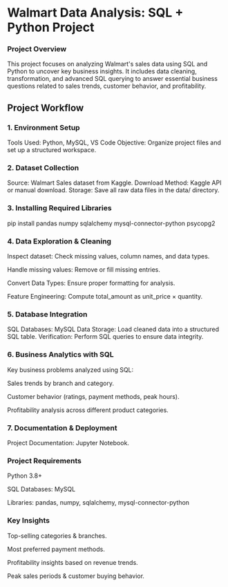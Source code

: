 # Walmart Data Analysis: SQL + Python Project 

### Project Overview

This project focuses on analyzing Walmart's sales data using SQL and Python to uncover key business insights. It includes data cleaning, transformation, and advanced SQL querying to answer essential business questions related to sales trends, customer behavior, and profitability.

## Project Workflow

### 1. Environment Setup
Tools Used: Python, MySQL, VS Code
Objective: Organize project files and set up a structured workspace.

### 2. Dataset Collection
Source: Walmart Sales dataset from Kaggle.
Download Method: Kaggle API or manual download.
Storage: Save all raw data files in the data/ directory.

### 3. Installing Required Libraries
 
 pip install pandas numpy sqlalchemy mysql-connector-python psycopg2

### 4. Data Exploration & Cleaning

Inspect dataset: Check missing values, column names, and data types.

Handle missing values: Remove or fill missing entries.

Convert Data Types: Ensure proper formatting for analysis.

Feature Engineering: Compute total_amount as unit_price × quantity.

### 5. Database Integration
SQL Databases: MySQL 
Data Storage: Load cleaned data into a structured SQL table.
Verification: Perform SQL queries to ensure data integrity.

### 6. Business Analytics with SQL
Key business problems analyzed using SQL:

Sales trends by branch and category.

Customer behavior (ratings, payment methods, peak hours).

Profitability analysis across different product categories.

### 7. Documentation & Deployment

Project Documentation: Jupyter Notebook.

### Project Requirements

Python 3.8+

SQL Databases: MySQL 

Libraries: pandas, numpy, sqlalchemy, mysql-connector-python

### Key Insights

Top-selling categories & branches.

Most preferred payment methods.

Profitability insights based on revenue trends.

Peak sales periods & customer buying behavior.






